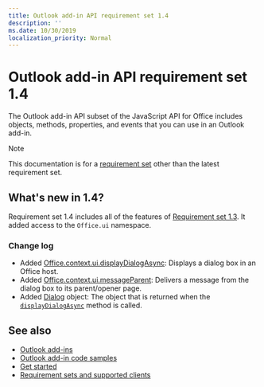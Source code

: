 ```yaml
---
title: Outlook add-in API requirement set 1.4
description: ''
ms.date: 10/30/2019
localization_priority: Normal
---
```


# Outlook add-in API requirement set 1.4

The Outlook add-in API subset of the JavaScript API for Office includes objects, methods, properties, and events that you can use in an Outlook add-in.

> [!NOTE]
> This documentation is for a [requirement set](/office/dev/add-ins/reference/requirement-sets/outlook-api-requirement-sets) other than the latest requirement set.

## What's new in 1.4?

Requirement set 1.4 includes all of the features of [Requirement set 1.3](../requirement-set-1.3/outlook-requirement-set-1.3.md). It added access to the `Office.ui` namespace.

### Change log

- Added [Office.context.ui.displayDialogAsync](/javascript/api/office/office.ui#displaydialogasync-startaddress--options--callback-): Displays a dialog box in an Office host.
- Added [Office.context.ui.messageParent](/javascript/api/office/office.ui#messageparent-message-): Delivers a message from the dialog box to its parent/opener page.
- Added [Dialog](/javascript/api/office/office.dialog) object: The object that is returned when the [`displayDialogAsync`](/javascript/api/office/office.ui#displaydialogasync-startaddress--options--callback-) method is called.

## See also

- [Outlook add-ins](../../../outlook/outlook-add-ins-overview.md)
- [Outlook add-in code samples](https://developer.microsoft.com/outlook/gallery/?filterBy=Outlook,Samples,Add-ins)
- [Get started](../../../quickstarts/outlook-quickstart.md)
- [Requirement sets and supported clients](../../requirement-sets/outlook-api-requirement-sets.md)
